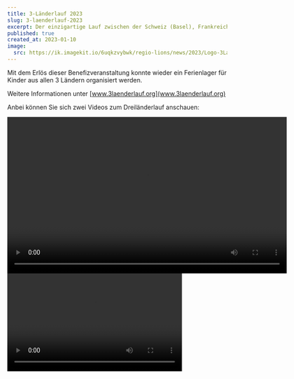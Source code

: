 ```yaml
---
title: 3-Länderlauf 2023
slug: 3-laenderlauf-2023
excerpt: Der einzigartige Lauf zwischen der Schweiz (Basel), Frankreich (St.Louis, Huningue) und Deutschland (Weil am Rhein).  Lions Clubs aus Südbaden, dem Süd-Elsass und der Nordwest-Schweiz haben auch dieses Jahr das Patronat übernommen und sie haben für das Catering auf dem Marktplatz in Basel gesorgt.
published: true
created_at: 2023-01-10
image:
  src: https://ik.imagekit.io/6uqkzvybwk/regio-lions/news/2023/Logo-3Laenderlauf-cadre.jpg?updatedAt=1707075921804
---
```


Mit dem Erlös dieser Benefizveranstaltung konnte wieder ein Ferienlager für Kinder aus allen 3 Ländern organisiert werden.

Weitere Informationen unter [www.3laenderlauf.org](www.3laenderlauf.org)

Anbei können Sie sich zwei Videos zum Dreiländerlauf anschauen:

<video controls width="640" height="358">
  <source type="video/mp4" src="https://ik.imagekit.io/6uqkzvybwk/regio-lions/news/2023/3llauf2014.mp4">
</video>
<video controls width="400" height="224">
  <source type="video/mp4" src="https://ik.imagekit.io/6uqkzvybwk/regio-lions/news/2023/3Laenderlauf-Video.mp4">
</video>
